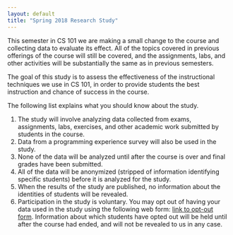 ```yaml
---
layout: default
title: "Spring 2018 Research Study"
---
```


This semester in CS 101 we are making a small change to the course and collecting data to evaluate its effect.  All of the topics covered in previous offerings of the course will still be covered, and the assignments, labs, and other activities will be substantially the same as in previous semesters.

The goal of this study is to assess the effectiveness of the instructional techniques we use in CS 101, in order to provide students the best instruction and chance of success in the course.

The following list explains what you should know about the study.

1. The study will involve analyzing data collected from exams, assignments, labs, exercises, and other academic work submitted by students in the course.
2. Data from a programming experience survey will also be used in the study.
3. None of the data will be analyzed until after the course is over and final grades have been submitted.
4. All of the data will be anonymized (stripped of information identifying specific students) before it is analyzed for the study.
5. When the results of the study are published, no information about the identities of students will be revealed.
6. Participation in the study is voluntary. You may opt out of having your data used in the study using the following web form: [link to opt-out form](https://goo.gl/forms/oHQdLV0hRCAFXpww2). Information about which students have opted out will be held until after the course had ended, and will not be revealed to us in any case.
